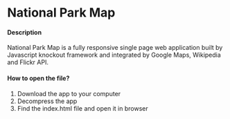 
# National Park Map

#### Description

National Park Map is a fully responsive single page web application built by Javascript knockout framework and integrated by Google Maps, Wikipedia and Flickr API.

 
#### How to open the file? 

1. Download the app to your computer
2. Decompress the app
3. Find the index.html file and open it in browser
